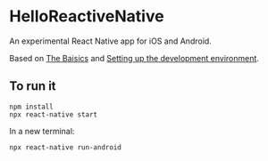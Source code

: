 # HelloReactiveNative

An experimental React Native app for iOS and Android.

Based on [The Baisics](https://reactnative.dev/docs/getting-started) and [Setting up the development environment](https://reactnative.dev/docs/environment-setup).

## To run it

```Shell
npm install
npx react-native start
```

In a new terminal:

```Shell
npx react-native run-android
```
